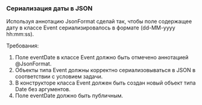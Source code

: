 
### Сериализация даты в JSON

Используя аннотацию JsonFormat сделай так, чтобы поле содержащее дату в классе Event сериализировалось
в формате (dd-MM-yyyy hh:mm:ss).


Требования:
1.	Поле eventDate в классе Event должно быть отмечено аннотацией @JsonFormat.
2.	Объекты типа Event должны корректно сериализовываться в JSON в соответствии с условием задачи.
3.	В конструкторе класса Event должен быть создан новый объект типа Date без аргументов.
4.	Поле eventDate должно быть публичным.


